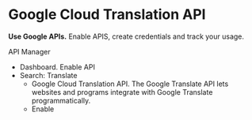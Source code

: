 # Google Cloud Translation API

__Use Google APIs.__ Enable APIS, create credentials and track your usage.

API Manager
- Dashboard. Enable API
- Search: Translate
  - Google Cloud Translation API. The Google Translate API lets websites and programs integrate with Google Translate programmatically.
  - Enable
